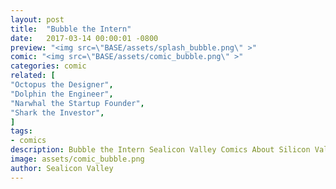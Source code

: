 ```yaml
---
layout: post
title:  "Bubble the Intern"
date:   2017-03-14 00:00:01 -0800
preview: "<img src=\"BASE/assets/splash_bubble.png\" >"
comic: "<img src=\"BASE/assets/comic_bubble.png\" >"
categories: comic
related: [
"Octopus the Designer",
"Dolphin the Engineer",
"Narwhal the Startup Founder",
"Shark the Investor",
]
tags:
- comics
description: Bubble the Intern Sealicon Valley Comics About Silicon Valley
image: assets/comic_bubble.png
author: Sealicon Valley
---
```

